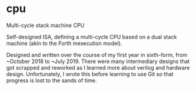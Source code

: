 # cpu
Multi-cycle stack machine CPU

Self-designed ISA, defining a multi-cycle CPU based on a dual stack machine (akin to the Forth mexecution model).

Designed and written over the course of my first year in sixth-form, from ~October 2018 to ~July 2019.
There were many intermediary designs that got scrapped and reworked as I learned more about verilog and hardware design.
Unfortunately, I wrote this before learning to use Git so that progress is lost to the sands of time.
